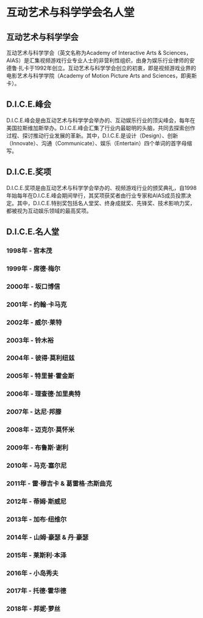 # 互动艺术与科学学会名人堂
## 互动艺术与科学学会
互动艺术与科学学会（英文名称为Academy of Interactive Arts & Sciences，AIAS）是汇集视频游戏行业专业人士的非营利性组织，由身为娱乐行业律师的安德鲁·扎卡于1992年创立。互动艺术与科学学会创立的初衷，即是视频游戏业界的电影艺术与科学学院（Academy of Motion Picture Arts and Sciences，即奥斯卡）。

## D.I.C.E.峰会
D.I.C.E.峰会是由互动艺术与科学学会举办的、互动娱乐行业的顶尖峰会，每年在美国拉斯维加斯举办。D.I.C.E.峰会汇集了行业内最聪明的头脑，共同去探索创作过程、探讨推动行业发展的革新。其中，D.I.C.E.是设计（Design）、创新（Innovate）、沟通（Communicate）、娱乐（Entertain）四个单词的首字母缩写。

## D.I.C.E.奖项
D.I.C.E.奖项是由互动艺术与科学学会举办的、视频游戏行业的颁奖典礼，自1998年始每年在D.I.C.E.峰会期间举行，其奖项获奖者由行业专家和AIAS成员投票决定。其中，D.I.C.E.特别奖包括名人堂奖、终身成就奖、先锋奖、技术影响力奖，都被视为互动娱乐领域的最高奖项。

## D.I.C.E.名人堂
### 1998年 - 宫本茂

### 1999年 - 席德·梅尔

### 2000年 - 坂口博信

### 2001年 - 约翰·卡马克

### 2002年 - 威尔·莱特

### 2003年 - 铃木裕

### 2004年 - 彼得·莫利纽兹

### 2005年 - 特里普·霍金斯

### 2006年 - 理查德·加里奥特

### 2007年 - 达尼·邦滕

### 2008年 - 迈克尔·莫怀米

### 2009年 - 布鲁斯·谢利

### 2010年 - 马克·塞尔尼

### 2011年 - 雷·穆吉卡 & 葛雷格·杰斯曲克

### 2012年 - 蒂姆·斯威尼

### 2013年 - 加布·纽维尔

### 2014年 - 山姆·豪瑟 & 丹·豪瑟

### 2015年 - 莱斯利·本泽

### 2016年 - 小岛秀夫

### 2017年 - 托德·霍华德

### 2018年 - 邦妮·萝丝
